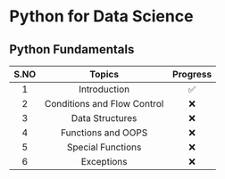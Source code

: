 # Python for Data Science

## Python Fundamentals

| S.NO  |           Topics            |      Progress      |
| :---: | :-------------------------: | :----------------: |
|   1   |        Introduction         | :white_check_mark: |
|   2   | Conditions and Flow Control |        :x:         |
|   3   |       Data Structures       |        :x:         |
|   4   |     Functions and OOPS      |        :x:         |
|   5   |      Special Functions      |        :x:         |
|   6   |         Exceptions          |        :x:         |